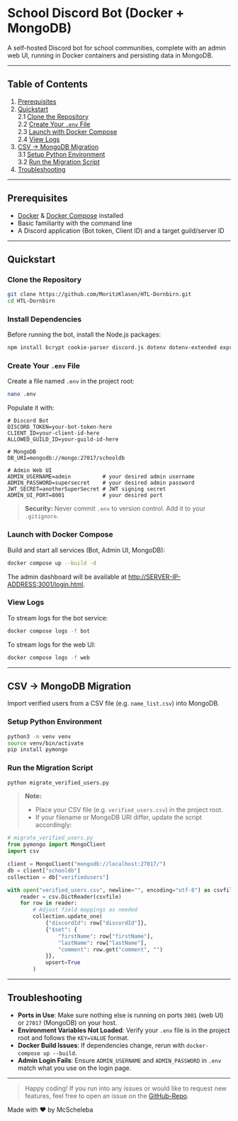 # School Discord Bot (Docker + MongoDB)

A self-hosted Discord bot for school communities, complete with an admin web UI, running in Docker containers and persisting data in MongoDB.

---

## Table of Contents

1. [Prerequisites](#prerequisites)  
2. [Quickstart](#quickstart)  
   2.1 [Clone the Repository](#clone-the-repository)  
   2.2 [Create Your `.env` File](#create-your-env-file)  
   2.3 [Launch with Docker Compose](#launch-with-docker-compose)  
   2.4 [View Logs](#view-logs)  
3. [CSV → MongoDB Migration](#csv--mongodb-migration)  
   3.1 [Setup Python Environment](#setup-python-environment)  
   3.2 [Run the Migration Script](#run-the-migration-script)  
4. [Troubleshooting](#troubleshooting)  

---

## Prerequisites

- [Docker](https://www.docker.com/) & [Docker Compose](https://docs.docker.com/compose/) installed  
- Basic familiarity with the command line  
- A Discord application (Bot token, Client ID) and a target guild/server ID  

---

## Quickstart

### Clone the Repository

```bash
git clone https://github.com/MoritzKlasen/HTL-Dornbirn.git
cd HTL-Dornbirn
```

### Install Dependencies

Before running the bot, install the Node.js packages:

```bash
npm install bcrypt cookie-parser discord.js dotenv dotenv-extended express jsonwebtoken mongoose json2csv multer csvtojson
```

### Create Your `.env` File

Create a file named `.env` in the project root:

```bash
nano .env
```

Populate it with:

```dotenv
# Discord Bot
DISCORD_TOKEN=your-bot-token-here
CLIENT_ID=your-client-id-here
ALLOWED_GUILD_ID=your-guild-id-here

# MongoDB
DB_URI=mongodb://mongo:27017/schooldb

# Admin Web UI
ADMIN_USERNAME=admin          # your desired admin username
ADMIN_PASSWORD=supersecret    # your desired admin password
JWT_SECRET=anotherSuperSecret # JWT signing secret
ADMIN_UI_PORT=8001            # your desired port
```

> **Security:** Never commit `.env` to version control. Add it to your `.gitignore`.

### Launch with Docker Compose

Build and start all services (Bot, Admin UI, MongoDB):

```bash
docker compose up --build -d
```

The admin dashboard will be available at <http://SERVER-IP-ADDRESS:3001/login.html>.

### View Logs

To stream logs for the bot service:

```bash
docker compose logs -f bot
```

To stream logs for the web UI:

```bash
docker compose logs -f web
```

---

## CSV → MongoDB Migration

Import verified users from a CSV file (e.g. `name_list.csv`) into MongoDB.

### Setup Python Environment

```bash
python3 -m venv venv
source venv/bin/activate
pip install pymongo
```

### Run the Migration Script

```bash
python migrate_verified_users.py
```

> **Note:**  
> - Place your CSV file (e.g. `verified_users.csv`) in the project root.  
> - If your filename or MongoDB URI differ, update the script accordingly:

```python
# migrate_verified_users.py
from pymongo import MongoClient
import csv

client = MongoClient("mongodb://localhost:27017/")
db = client["schooldb"]
collection = db["verifiedusers"]

with open("verified_users.csv", newline="", encoding="utf-8") as csvfile:
    reader = csv.DictReader(csvfile)
    for row in reader:
        # Adjust field mappings as needed
        collection.update_one(
            {"discordId": row["discordId"]},
            {"$set": {
                "firstName": row["firstName"],
                "lastName": row["lastName"],
                "comment": row.get("comment", "")
            }},
            upsert=True
        )
```

---

## Troubleshooting

- **Ports in Use**: Make sure nothing else is running on ports `3001` (web UI) or `27017` (MongoDB) on your host.  
- **Environment Variables Not Loaded**: Verify your `.env` file is in the project root and follows the `KEY=VALUE` format.  
- **Docker Build Issues**: If dependencies change, rerun with `docker-compose up --build`.  
- **Admin Login Fails**: Ensure `ADMIN_USERNAME` and `ADMIN_PASSWORD` in `.env` match what you use on the login page.  

---

>Happy coding! If you run into any issues or would like to request new features, feel free to open an issue on the [GitHub-Repo](https://github.com/MoritzKlasen/HTL-Dornbirn).

Made with ❤️ by McScheleba